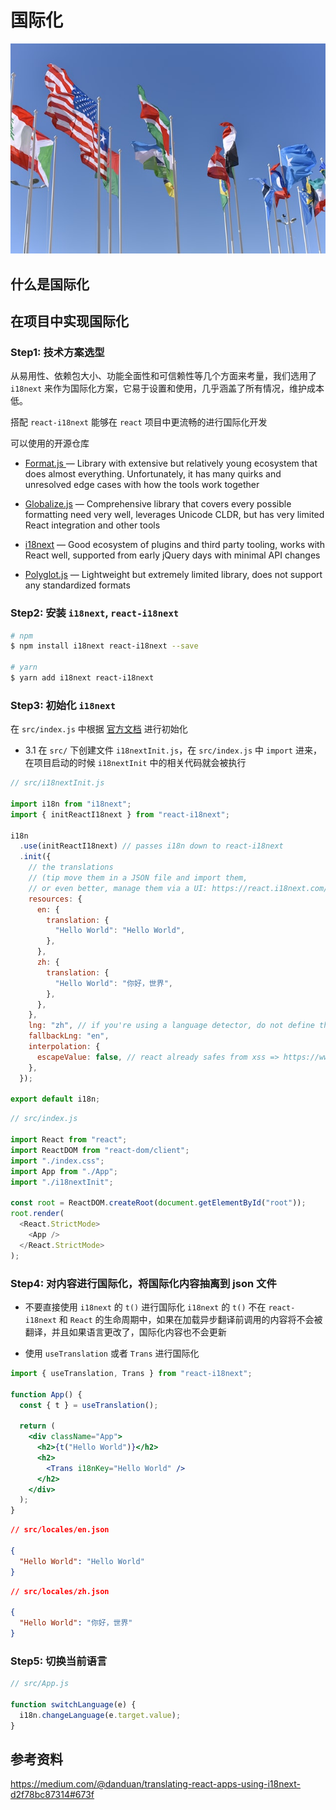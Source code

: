 # 国际化

![](./i18n.jpg)

## 什么是国际化

## 在项目中实现国际化

### Step1: 技术方案选型

从易用性、依赖包大小、功能全面性和可信赖性等几个方面来考量，我们选用了 `i18next` 来作为国际化方案，它易于设置和使用，几乎涵盖了所有情况，维护成本低。

搭配 `react-i18next` 能够在 `react` 项目中更流畅的进行国际化开发

可以使用的开源仓库

- [Format.js ](https://github.com/formatjs/formatjs) — Library with extensive but relatively young ecosystem that does almost everything. Unfortunately, it has many quirks and unresolved edge cases with how the tools work together

- [Globalize.js](https://github.com/globalizejs/globalize) — Comprehensive library that covers every possible formatting need very well, leverages Unicode CLDR, but has very limited React integration and other tools

- [i18next](https://www.i18next.com/) — Good ecosystem of plugins and third party tooling, works with React well, supported from early jQuery days with minimal API changes

- [Polyglot.js](https://airbnb.io/polyglot.js/) — Lightweight but extremely limited library, does not support any standardized formats

### Step2: 安装 `i18next`, `react-i18next`

```bash
# npm
$ npm install i18next react-i18next --save

# yarn
$ yarn add i18next react-i18next
```

### Step3: 初始化 `i18next`

在 `src/index.js` 中根据 [官方文档](https://react.i18next.com/latest/using-with-hooks#configure-i-18-next) 进行初始化

- 3.1 在 `src/` 下创建文件 `i18nextInit.js`，在 `src/index.js` 中 `import` 进来，在项目启动的时候 `i18nextInit` 中的相关代码就会被执行

```js
// src/i18nextInit.js

import i18n from "i18next";
import { initReactI18next } from "react-i18next";

i18n
  .use(initReactI18next) // passes i18n down to react-i18next
  .init({
    // the translations
    // (tip move them in a JSON file and import them,
    // or even better, manage them via a UI: https://react.i18next.com/guides/multiple-translation-files#manage-your-translations-with-a-management-gui)
    resources: {
      en: {
        translation: {
          "Hello World": "Hello World",
        },
      },
      zh: {
        translation: {
          "Hello World": "你好，世界",
        },
      },
    },
    lng: "zh", // if you're using a language detector, do not define the lng option
    fallbackLng: "en",
    interpolation: {
      escapeValue: false, // react already safes from xss => https://www.i18next.com/translation-function/interpolation#unescape
    },
  });

export default i18n;
```

```js
// src/index.js

import React from "react";
import ReactDOM from "react-dom/client";
import "./index.css";
import App from "./App";
import "./i18nextInit";

const root = ReactDOM.createRoot(document.getElementById("root"));
root.render(
  <React.StrictMode>
    <App />
  </React.StrictMode>
);
```

### Step4: 对内容进行国际化，将国际化内容抽离到 json 文件

- 不要直接使用 `i18next` 的 `t()` 进行国际化
  `i18next` 的 `t()` 不在 `react-i18next` 和 `React` 的生命周期中，如果在加载异步翻译前调用的内容将不会被翻译，并且如果语言更改了，国际化内容也不会更新

- 使用 `useTranslation` 或者 `Trans` 进行国际化

```jsx
import { useTranslation, Trans } from "react-i18next";

function App() {
  const { t } = useTranslation();

  return (
    <div className="App">
      <h2>{t("Hello World")}</h2>
      <h2>
        <Trans i18nKey="Hello World" />
      </h2>
    </div>
  );
}
```

```json
// src/locales/en.json

{
  "Hello World": "Hello World"
}
```

```json
// src/locales/zh.json

{
  "Hello World": "你好，世界"
}
```

### Step5: 切换当前语言

```jsx
// src/App.js

function switchLanguage(e) {
  i18n.changeLanguage(e.target.value);
}
```

## 参考资料

https://medium.com/@danduan/translating-react-apps-using-i18next-d2f78bc87314#673f
